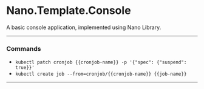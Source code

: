 # Nano.Template.Console
A basic console application, implemented using Nano Library.  

***

### Commands
* ```kubectl patch cronjob {{cronjob-name}} -p '{"spec": {"suspend": true}}'```  
* ```kubectl create job --from=cronjob/{{cronjob-name}} {{job-name}}```

***
